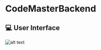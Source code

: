 # CodeMasterBackend

## 💻 User Interface
![alt text](https://github.com/Piciorus/Photos/blob/main/loginpage.jpeg)<br/><br/><br/>
